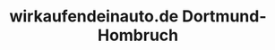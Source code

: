 ---
title: "wirkaufendeinauto.de Dortmund-Hombruch"
url: /dortmund/wirkaufendeinauto-de-dortmund-hombruch/
shop: Autohaus
---